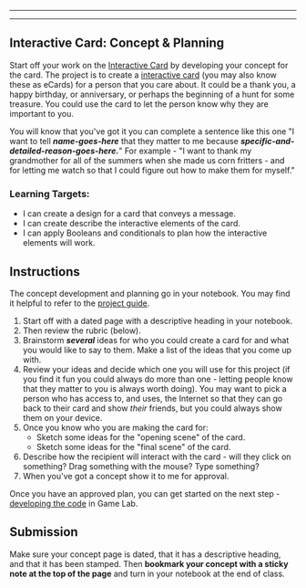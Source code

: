 [//]: # ( <p><iframe src="https://douglasurner.github.io/GDP1/projects/1/P1.1-concept-and-plan" width="100%" height="666px"></iframe></p> )

---
---

[project-guide]: https://docs.google.com/document/d/1tBMYhfgeO4XoR48ovc1CvAgL9NMidiJtaWdfVsphUy8/copy
[develop]: https://douglasurner.github.io/GDP1/projects/1/P1.2-develop

## Interactive Card: Concept & Planning

Start off your work on the [Interactive Card](https://studio.code.org/s/csd3-2019/stage/14/puzzle/1) by developing your concept for the card. The project is to create a [interactive card](https://studio.code.org/s/csd3-2019/stage/14/puzzle/3) (you may also know these as eCards) for a person that you care about. It could be a thank you, a happy birthday, or anniversary, or perhaps the beginning of a hunt for some treasure. You could use the card to let the person know why they are important to you.

You will know that you've got it you can complete a sentence like this one "I want to tell ***name-goes-here*** that they matter to me because ***specific-and-detailed-reason-goes-here.***" For example - "I want to thank my grandmother for all of the summers when she made us corn fritters - and for letting me watch so that I could figure out how to make them for myself."

### Learning Targets:

* I can create a design for a card that conveys a message.
* I can create describe the interactive elements of the card.
* I can apply Booleans and conditionals to plan how the interactive elements will work.

## Instructions

The concept development and planning go in your notebook. You may find it helpful to refer to the [project guide][project-guide].

1. Start off with a dated page with a descriptive heading in your notebook.
1. Then review the rubric (below).
1. Brainstorm ***several*** ideas for who you could create a card for and what you would like to say to them. Make a list of the ideas that you come up with.
1. Review your ideas and decide which one you will use for this project (if you find it fun you could always do more than one - letting people know that they matter to you is always worth doing). You may want to pick a person who has access to, and uses, the Internet so that they can go back to their card and show *their* friends, but you could always show them on your device.
1. Once you know who you are making the card for:
   - Sketch some ideas for the "opening scene" of the card.
   - Sketch some ideas for the "final scene" of the card.
1. Describe how the recipient will interact with the card - will they click on something? Drag something with the mouse? Type something?
1. When you've got a concept show it to me for approval.

Once you have an approved plan, you can get started on the next step - [developing the code][develop] in Game Lab.

## Submission

Make sure your concept page is dated, that it has a descriptive heading, and that it has been stamped. Then **bookmark your concept with a sticky note at the top of the page** and turn in your notebook at the end of class.
